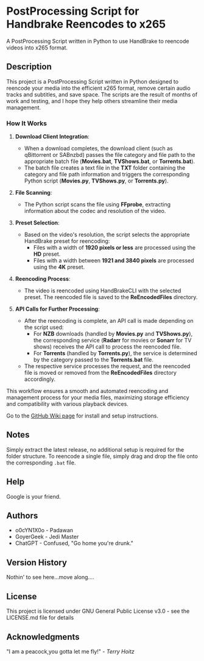# PostProcessing Script for Handbrake Reencodes to x265

A PostProcessing Script written in Python to use HandBrake to reencode videos into x265 format.

## Description

This project is a PostProcessing Script written in Python designed to reencode your media into the efficient x265 format, remove certain audio tracks and subtitles, and save space. The scripts are the result of months of work and testing, and I hope they help others streamline their media management.

### How It Works

1. **Download Client Integration**:
   - When a download completes, the download client (such as qBittorrent or SABnzbd) passes the file category and file path to the appropriate batch file (**Movies.bat**, **TVShows.bat**, or **Torrents.bat**).
   - The batch file creates a text file in the **TXT** folder containing the category and file path information and triggers the corresponding Python script (**Movies.py**, **TVShows.py**, or **Torrents.py**).

2. **File Scanning**:
   - The Python script scans the file using **FFprobe**, extracting information about the codec and resolution of the video.

3. **Preset Selection**:
   - Based on the video's resolution, the script selects the appropriate HandBrake preset for reencoding:
     - Files with a width of **1920 pixels or less** are processed using the **HD** preset.
     - Files with a width between **1921 and 3840 pixels** are processed using the **4K** preset.

4. **Reencoding Process**:
   - The video is reencoded using HandBrakeCLI with the selected preset. The reencoded file is saved to the **ReEncodedFiles** directory.

5. **API Calls for Further Processing**:
   - After the reencoding is complete, an API call is made depending on the script used:
     - For **NZB** downloads (handled by **Movies.py** and **TVShows.py**), the corresponding service (**Radarr** for movies or **Sonarr** for TV shows) receives the API call to process the reencoded file.
     - For **Torrents** (handled by **Torrents.py**), the service is determined by the category passed to the **Torrents.bat** file.
   - The respective service processes the request, and the reencoded file is moved or removed from the **ReEncodedFiles** directory accordingly.

This workflow ensures a smooth and automated reencoding and management process for your media files, maximizing storage efficiency and compatibility with various playback devices.

Go to the [GitHub Wiki page](https://github.com/o0cynix0o/SABnzbPPS/wiki) for install and setup instructions.

## Notes

Simply extract the latest release, no additional setup is required for the folder structure. To reencode a single file, simply drag and drop the file onto the corresponding `.bat` file.

## Help

Google is your friend.

## Authors

* o0cYN1X0o - Padawan
* GoyerGeek - Jedi Master
* ChatGPT - Confused, "Go home you're drunk."

## Version History

Nothin' to see here...move along....

## License

This project is licensed under GNU General Public License v3.0 - see the LICENSE.md file for details

## Acknowledgments

"I am a peacock,you gotta let me fly!" - *Terry Hoitz*
